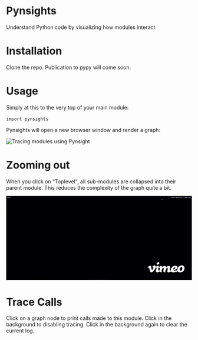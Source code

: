 # Pynsights
Understand Python code by visualizing how modules interact

# Installation
Clone the repo. Publication to pypy will come soon.

# Usage
Simply at this to the very top of your main module:

```
import pynsights
```

Pynsights will open a new browser window and render a graph:

![Tracing modules using Pynsight](images/ikke.gif)

# Zooming out

When you click on "Toplevel", all sub-modules are collapsed into their
parent module. This reduces the complexity of the graph quite a bit.

![Tracing toplevel modules using Pynsight](images/ikke-toplevel.gif)

# Trace Calls

Click on a graph node to print calls made to this module. 
Click in the background to disabling tracing. 
Click in the background again to clear the current log.
